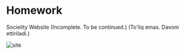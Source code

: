 # Homework
Socielity Website
(Incomplete. To be continued.)
(To'liq emas. Davom ettiriladi.)

![site](https://user-images.githubusercontent.com/120991965/235843738-536adcb7-57af-4942-ad82-f3ee16638735.png)
